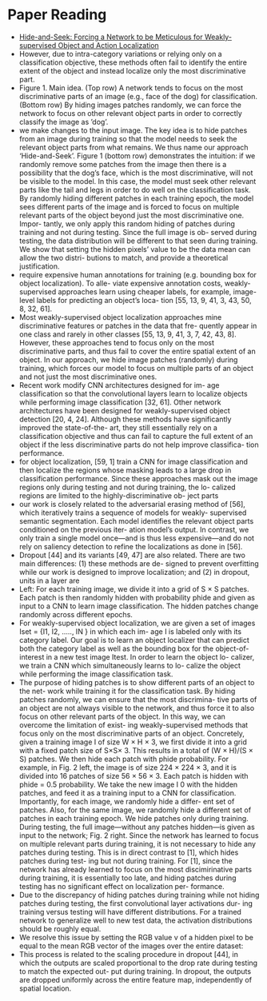 # Paper Reading
- [Hide-and-Seek: Forcing a Network to be Meticulous for Weakly-supervised Object and Action Localization](https://arxiv.org/pdf/1704.04232.pdf)
- However, due to intra-category variations or relying only on a classification objective, these methods often fail to identify the entire extent of the object and instead localize only the most discriminative part.
- Figure 1. Main idea. (Top row) A network tends to focus on the most discriminative parts of an image (e.g., face of the dog) for classification. (Bottom row) By hiding images patches randomly, we can force the network to focus on other relevant object parts in order to correctly classify the image as ’dog’.
- we make changes to the input image. The key idea is to hide patches from an image during training so that the model needs to seek the relevant object parts from what remains. We thus name our approach ‘Hide-and-Seek’. Figure 1 (bottom row) demonstrates the intuition: if we randomly remove some patches from the image then there is a possibility that the dog’s face, which is the most discriminative, will not be visible to the model. In this case, the model must seek other relevant parts like the tail and legs in order to do well on the classification task. By randomly hiding different patches in each training epoch, the model sees different parts of the image and is forced to focus on multiple relevant parts of the object beyond just the most discriminative one. Impor- tantly, we only apply this random hiding of patches during training and not during testing. Since the full image is ob- served during testing, the data distribution will be different to that seen during training. We show that setting the hidden pixels’ value to be the data mean can allow the two distri- butions to match, and provide a theoretical justification.
- require expensive human annotations for training (e.g. bounding box for object localization). To alle- viate expensive annotation costs, weakly-supervised approaches learn using cheaper labels, for example, image-level labels for predicting an object’s loca- tion [55, 13, 9, 41, 3, 43, 50, 8, 32, 61].
- Most weakly-supervised object localization approaches mine discriminative features or patches in the data that fre- quently appear in one class and rarely in other classes [55, 13, 9, 41, 3, 7, 42, 43, 8]. However, these approaches tend to focus only on the most discriminative parts, and thus fail to cover the entire spatial extent of an object. In our approach, we hide image patches (randomly) during training, which forces our model to focus on multiple parts of an object and not just the most discriminative ones.
- Recent work modify CNN architectures designed for im- age classification so that the convolutional layers learn to localize objects while performing image classification [32, 61]. Other network architectures have been designed for weakly-supervised object detection [20, 4, 24]. Although these methods have significantly improved the state-of-the- art, they still essentially rely on a classification objective and thus can fail to capture the full extent of an object if the less discriminative parts do not help improve classifica- tion performance.
- for object localization, [59, 1] train a CNN for image classification and then localize the regions whose masking leads to a large drop in classification performance. Since these approaches mask out the image regions only during testing and not during training, the lo- calized regions are limited to the highly-discriminative ob- ject parts
- our work is closely related to the adversarial erasing method of [56], which iteratively trains a sequence of models for weakly- supervised semantic segmentation. Each model identifies the relevant object parts conditioned on the previous iter- ation model’s output. In contrast, we only train a single model once—and is thus less expensive—and do not rely on saliency detection to refine the localizations as done in [56].
- Dropout [44] and its variants [49, 47] are also related. There are two main differences: (1) these methods are de- signed to prevent overfitting while our work is designed to improve localization; and (2) in dropout, units in a layer are
- Left: For each training image, we divide it into a grid of S × S patches. Each patch is then randomly hidden with probability phide and given as input to a CNN to learn image classification. The hidden patches change randomly across different epochs.
- For weakly-supervised object localization, we are given a set of images Iset = {I1, I2, ....., IN } in which each im- age I is labeled only with its category label. Our goal is to learn an object localizer that can predict both the category label as well as the bounding box for the object-of-interest in a new test image Itest. In order to learn the object lo- calizer, we train a CNN which simultaneously learns to lo- calize the object while performing the image classification task.
- The purpose of hiding patches is to show different parts of an object to the net- work while training it for the classification task. By hiding patches randomly, we can ensure that the most discrimina- tive parts of an object are not always visible to the network, and thus force it to also focus on other relevant parts of the object. In this way, we can overcome the limitation of exist- ing weakly-supervised methods that focus only on the most discriminative parts of an object. Concretely, given a training image I of size W × H × 3, we first divide it into a grid with a fixed patch size of S×S× 3. This results in a total of (W × H)/(S × S) patches. We then hide each patch with phide probability. For example, in Fig. 2 left, the image is of size 224 × 224 × 3, and it is divided into 16 patches of size 56 × 56 × 3. Each patch is hidden with phide = 0.5 probability. We take the new image I 0 with the hidden patches, and feed it as a training input to a CNN for classification. Importantly, for each image, we randomly hide a differ- ent set of patches. Also, for the same image, we randomly hide a different set of patches in each training epoch. We hide patches only during training. During testing, the full image—without any patches hidden—is given as input to the network; Fig. 2 right. Since the network has learned to focus on multiple relevant parts during training, it is not necessary to hide any patches during testing. This is in direct contrast to [1], which hides patches during test- ing but not during training. For [1], since the network has already learned to focus on the most discimirinative parts during training, it is essentially too late, and hiding patches during testing has no significant effect on localization per- formance.
- Due to the discrepancy of hiding patches during training while not hiding patches during testing, the first convolutional layer activations dur- ing training versus testing will have different distributions. For a trained network to generalize well to new test data, the activation distributions should be roughly equal.
- We resolve this issue by setting the RGB value v of a hidden pixel to be equal to the mean RGB vector of the images over the entire dataset:
- This process is related to the scaling procedure in dropout [44], in which the outputs are scaled proportional to the drop rate during testing to match the expected out- put during training. In dropout, the outputs are dropped uniformly across the entire feature map, independently of spatial location.
